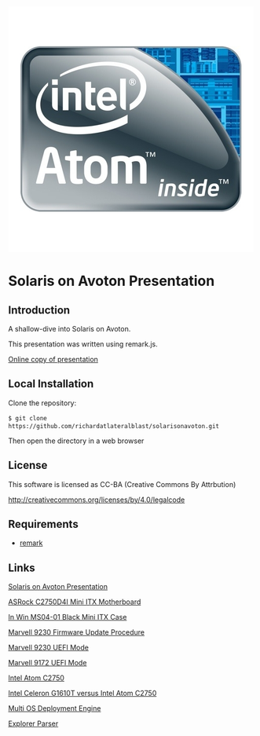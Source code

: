 <img src="https://raw.githubusercontent.com/richardatlateralblast/solarisonavoton/master/atominside.jpg">

# Solaris on Avoton Presentation

Introduction
------------

A shallow-dive into Solaris on Avoton.

This presentation was written using remark.js.

[Online copy of presentation](https://richardatlateralblast.github.io/solarisonavoton/index.html#1)

Local Installation
------------------

Clone the repository:

```
$ git clone https://github.com/richardatlateralblast/solarisonavoton.git
```

Then open the directory in a web browser

License
-------

This software is licensed as CC-BA (Creative Commons By Attrbution)

http://creativecommons.org/licenses/by/4.0/legalcode

Requirements
------------

- [remark](https://github.com/gnab/remark)

Links
-----

<a href="https://github.com/richardatlateralblast/solarisonavoton">Solaris on Avoton Presentation</a>

<a href="http://www.asrockrack.com/general/productdetail.asp?Model=C2750D4I#Specifications">ASRock C2750D4I Mini ITX Motherboard</a>

<a href="http://www.in-win.com.tw/Server/zh/goods.php?act=view&id=IW-MS04-01">In Win MS04-01 Black Mini ITX Case</a> 

<a href="http://www.asrockrack.com/support/faq.asp?k=Marvell+9230+FW+update+Procedure">Marvell 9230 Firmware Update Procedure</a>

<a href="http://www.asrockrack.com/support/faq.asp?k=I+can%27t+see+Marvell+9230+option+ROM+when+I+select+Marvell+9230+UEFI+mode.+How+to+add+Marvell+9230+UEFI+option+ROM%3F">Marvell 9230 UEFI Mode</a>

<a href="http://www.asrockrack.com/support/faq.asp?k=I+can%27t+see+Marvell+9172+option+ROM+when+I+select+Marvell+9172+UEFI+mode.+How+to+add+Marvell+9172+UEFI+option+ROM%3F">Marvell 9172 UEFI Mode</a>

<a href="http://ark.intel.com/products/77987/Intel-Atom-Processor-C2750-4M-Cache-2_40-GHz">Intel Atom C2750</a>

<a href="http://cpuboss.com/cpus/Intel-Celeron-G1610T-vs-Intel-Atom-C2750">Intel Celeron G1610T versus Intel Atom C2750</a>

<a href="https://github.com/lateralblast/mode">Multi OS Deployment Engine</a>

<a href="https://github.com/lateralblast/parsec">Explorer Parser</a>
